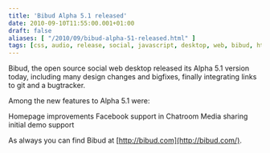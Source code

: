 ```yaml
---
title: 'Bibud Alpha 5.1 released'
date: 2010-09-10T11:55:00.001+01:00
draft: false
aliases: [ "/2010/09/bibud-alpha-51-released.html" ]
tags: [css, audio, release, social, javascript, desktop, web, bibud, html5, alpha, git, video]
---
```


Bibud, the open source social web desktop released its Alpha 5.1 version today, including many design changes and bigfixes, finally integrating links to git and a bugtracker.

Among the new features to Alpha 5.1 were:

Homepage improvements
Facebook support in Chatroom
Media sharing initial demo support

As always you can find Bibud at [http://bibud.com](http://bibud.com/).